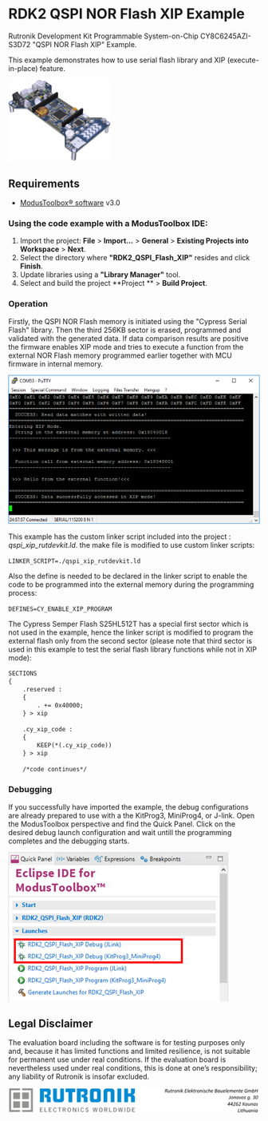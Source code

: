 # RDK2 QSPI NOR Flash XIP Example

Rutronik Development Kit Programmable System-on-Chip CY8C6245AZI-S3D72 "QSPI NOR Flash XIP" Example. 

This example demonstrates how to use serial flash library and XIP (execute-in-place) feature.

 <img src="images/rutdevkit_model.png" style="zoom:20%;" />

## Requirements

- [ModusToolbox® software](https://www.infineon.com/cms/en/design-support/tools/sdk/modustoolbox-software/) v3.0

### Using the code example with a ModusToolbox IDE:

1. Import the project: **File** > **Import...** > **General** > **Existing Projects into Workspace** > **Next**.
2. Select the directory where **"RDK2_QSPI_Flash_XIP"** resides and click  **Finish**.
3. Update libraries using  a **"Library Manager"** tool.
4. Select and build the project **Project ** > **Build Project**.

### Operation

Firstly, the QSPI NOR Flash memory is initiated using the "Cypress Serial Flash" library. Then the third 256KB sector is erased, programmed and validated with the generated data. If data comparison results are positive the firmware enables XIP mode and tries to execute a function from the external NOR Flash memory programmed earlier together with MCU firmware in internal memory.

<img src="images/xip_terminal_output.png" style="zoom:100%;" />



This example has the custom linker script included into the project : *qspi_xip_rutdevkit.ld*. the make file is modified to use custom linker scripts:

`LINKER_SCRIPT=./qspi_xip_rutdevkit.ld`

Also the define is needed to be declared in the linker script to enable the code to be programmed into the external memory during the programming process:

`DEFINES=CY_ENABLE_XIP_PROGRAM`

The Cypress Semper Flash S25HL512T has a special first sector which is not used in the example, hence the linker script is modified to program the external flash only from the second sector (please note that third sector is used in this example to test the serial flash library functions while not in XIP mode):

```
SECTIONS
{
	.reserved :
	{
		. += 0x40000;
	} > xip
	
    .cy_xip_code :
    {
        KEEP(*(.cy_xip_code))
    } > xip 
    
    /*code continues*/
```



### Debugging

If you successfully have imported the example, the debug configurations are already prepared to use with a the KitProg3, MiniProg4, or J-link. Open the ModusToolbox perspective and find the Quick Panel. Click on the desired debug launch configuration and wait untill the programming completes and the debugging starts.

<img src="images/xip_example_debug.png" style="zoom:100%;" />

## Legal Disclaimer

The evaluation board including the software is for testing purposes only and, because it has limited functions and limited resilience, is not suitable for permanent use under real conditions. If the evaluation board is nevertheless used under real conditions, this is done at one’s responsibility; any liability of Rutronik is insofar excluded. 

<img src="images/rutronik_origin_kaunas.png" style="zoom:50%;" />



